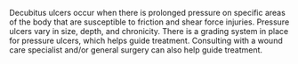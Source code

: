 Decubitus ulcers occur when there is prolonged pressure on specific areas of the body that are susceptible to friction and shear force injuries. Pressure ulcers vary in size, depth, and chronicity. There is a grading system in place for pressure ulcers, which helps guide treatment. Consulting with a wound care specialist and/or general surgery can also help guide treatment.